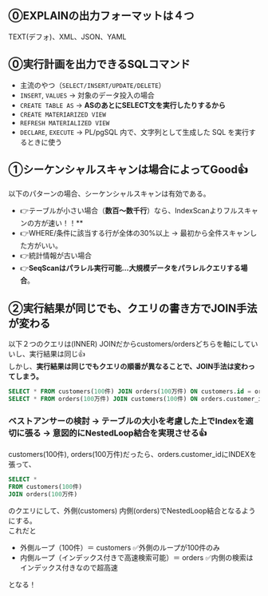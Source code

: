 ## ⓪EXPLAINの出力フォーマットは４つ
TEXT(デフォ)、XML、JSON、YAML

## ⓪実行計画を出力できるSQLコマンド
- 主流のやつ（`SELECT/INSERT/UPDATE/DELETE`）
- `INSERT`, `VALUES` -> 対象のデータ投入の場合
- `CREATE TABLE AS` -> **ASのあとにSELECT文を実行したりするから**
- `CREATE MATERIARIZED VIEW`
- `REFRESH MATERIALIZED VIEW`
- `DECLARE`, `EXECUTE` -> PL/pgSQL 内で、文字列として生成した SQL を実行するときに使う

## ①シーケンシャルスキャンは場合によってGood👍
以下のパターンの場合、シーケンシャルスキャンは有効である。
- 👉テーブルが小さい場合（**数百～数千行**）なら、IndexScanよりフルスキャンの方が速い！！**
- 👉WHERE/条件に該当する行が全体の30%以上 → 最初から全件スキャンした方がいい。
- 👉統計情報が古い場合
- 👉**SeqScanはパラレル実行可能...大規模データをパラレルクエリする場合**。

## ②実行結果が同じでも、クエリの書き方でJOIN手法が変わる
以下２つのクエリは(INNER) JOINだからcustomers/ordersどちらを軸にしていいし、実行結果は同じ👍<br>
しかし、**実行結果は同じでもクエリの順番が異なることで、JOIN手法は変わってしまう。**
```sql
SELECT * FROM customers(100件) JOIN orders(100万件) ON customers.id = orders.customer_id;
SELECT * FROM orders(100万件) JOIN customers(100件) ON orders.customer_id = customers.id;
```

### ベストアンサーの検討 -> テーブルの大小を考慮した上でIndexを適切に張る -> 意図的にNestedLoop結合を実現させる👍
customers(100件), orders(100万件)だったら、orders.customer_idにINDEXを張って、
```sql
SELECT *
FROM customers(100件)
JOIN orders(100万件)
```
のクエリにして、外側(customers) 内側(orders)でNestedLoop結合となるようにする。<br>
これだと
- 外側ループ（100件）＝ customers ✅外側のループが100件のみ
- 内側ループ（インデックス付きで高速検索可能）＝ orders ✅内側の検索はインデックス付きなので超高速

となる！
